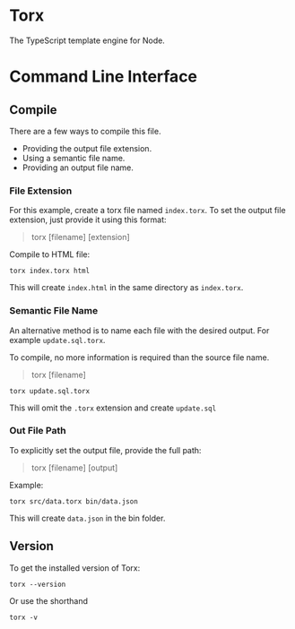 # Torx

The TypeScript template engine for Node.

# Command Line Interface

## Compile

There are a few ways to compile this file.

-  Providing the output file extension.
-  Using a semantic file name.
-  Providing an output file name.

### File Extension

For this example, create a torx file named `index.torx`.
To set the output file extension, just provide it using this format:

> torx [filename] [extension]

Compile to HTML file:

```
torx index.torx html
```

This will create `index.html` in the same directory as `index.torx`.

### Semantic File Name

An alternative method is to name each file with the desired output.
For example `update.sql.torx`.

To compile, no more information is required than the source file name.

> torx [filename]

```
torx update.sql.torx
```

This will omit the `.torx` extension and create `update.sql`

### Out File Path

To explicitly set the output file, provide the full path:

> torx [filename] [output]

Example:

```
torx src/data.torx bin/data.json
```

This will create `data.json` in the bin folder.

## Version

To get the installed version of Torx:

```
torx --version
```

Or use the shorthand

```
torx -v
```
